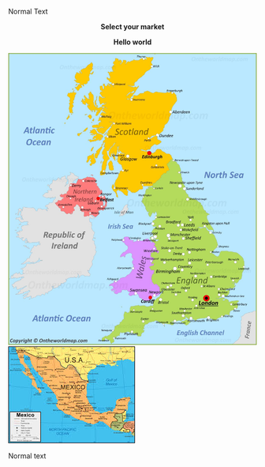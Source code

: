 Normal Text

<p align="center">
  <b>Select your market</b><br>
</p>
<p align="center">
  <p align="center"><strong>Hello world</strong></p>
  <span><a href="#"><img src="https://github.com/bikegcy/test/blob/master/united-kingdom-map.jpg"></a></span>
  <span><a href="#"><img src="https://github.com/bikegcy/test/blob/master/mexico.jpeg"></a></span>
</p>

Normal text
